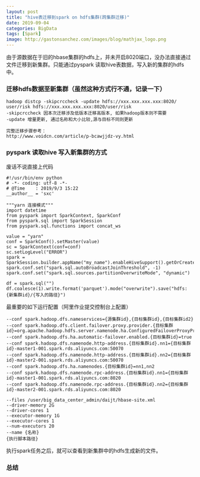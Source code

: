 ```yaml
---
layout: post
title: "hive表迁移到spark on hdfs集群(跨集群迁移)"
date: 2019-09-04
categories: BigData
tags: [Spark]
image: http://gastonsanchez.com/images/blog/mathjax_logo.png
---
```

由于源数据在于旧的hbase集群的hdfs上，并未开启8020端口，没办法直接通过文件迁移到新集群。只能通过pyspark 读取hive表数据，写入新的集群的hdfs中。
<!-- more -->
### 迁移hdfs数据至新集群（虽然这种方式行不通，记录一下）
    hadoop distcp -skipcrccheck -update hdfs://xxx.xxx.xxx.xxx:8020/ user/risk hdfs://xxx.xxx.xxx.xxx:8020/user/risk
    -skipcrccheck 因本次迁移涉及低版本迁移高版本, 如果hadoop版本则不需要 
    -update 增量更新, 通过名称和大小比较,源与目标不同则更新
    
    完整迁移步骤参考：
    http://www.voidcn.com/article/p-bcawjjdz-vy.html
    
### pyspark 读取hive 写入新集群的方式
废话不说直接上代码

    #!/usr/bin/env python
    # -*- coding: utf-8 -*-
    # @Time    : 2019/9/3 15:22
    __author__ = 'sxc'
    
    """yarn 连接模式"""
    import datetime
    from pyspark import SparkContext, SparkConf
    from pyspark.sql import SparkSession
    from pyspark.sql.functions import concat_ws
    
    value = "yarn"
    conf = SparkConf().setMaster(value)
    sc = SparkContext(conf=conf)
    sc.setLogLevel("ERROR")
    spark = SparkSession.builder.appName("my_name").enableHiveSupport().getOrCreate()
    spark.conf.set("spark.sql.autoBroadcastJoinThreshold", -1)
    spark.conf.set("spark.sql.sources.partitionOverwriteMode", "dynamic")
    
    df = spark.sql("")
    df.coalesce(1).write.format('parquet').mode("overwrite").save("hdfs:{新集群id}/{写入的路径}")
    
最重要的如下运行配置（阿里作业提交控制台上配置）
    
    --conf spark.hadoop.dfs.nameservices={源集群id},{目标集群id},{目标集群id2}
    --conf spark.hadoop.dfs.client.failover.proxy.provider.{目标集群id}=org.apache.hadoop.hdfs.server.namenode.ha.ConfiguredFailoverProxyProvider
    --conf spark.hadoop.dfs.ha.automatic-failover.enabled.{目标集群id}=true
    --conf spark.hadoop.dfs.namenode.http-address.{目标集群id}.nn1={目标集群id}-master1-001.spark.rds.aliyuncs.com:50070
    --conf spark.hadoop.dfs.namenode.http-address.{目标集群id}.nn2={目标集群id}-master2-001.spark.rds.aliyuncs.com:50070
    --conf spark.hadoop.dfs.ha.namenodes.{目标集群id}=nn1,nn2
    --conf spark.hadoop.dfs.namenode.rpc-address.{目标集群id}.nn1={目标集群id}-master1-001.spark.rds.aliyuncs.com:8020
    --conf spark.hadoop.dfs.namenode.rpc-address.{目标集群id}.nn2={目标集群id}-master2-001.spark.rds.aliyuncs.com:8020
    
    --files /user/big_data_center_admin/daijt/hbase-site.xml
    --driver-memory 2G
    --driver-cores 1
    --executor-memory 1G
    --executor-cores 1
    --num-executors 20
    --name {名称}
    {执行脚本路径}
    
执行spark任务之后，就可以查看到新集群中的hdfs生成新的文件。


### 总结
